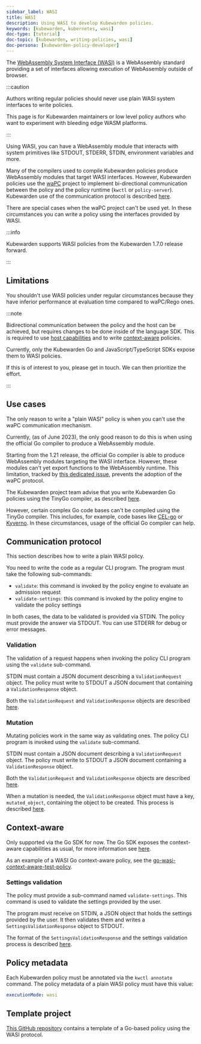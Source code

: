 ```yaml
---
sidebar_label: WASI
title: WASI
description: Using WASI to develop Kubewarden policies.
keywords: [kubewarden, kubernetes, wasi]
doc-type: [tutorial]
doc-topic: [kubewarden, writing-policies, wasi]
doc-persona: [kubewarden-policy-developer]
---
```


<head>
  <link rel="canonical" href="https://docs.kubewarden.io/tutorials/writing-policies/wasi/intro-wasi"/>
</head>

The [WebAssembly System Interface (WASI)](https://wasi.dev/) is a WebAssembly standard providing a set of interfaces allowing execution of WebAssembly outside of browser.

:::caution

Authors writing regular policies should never use plain WASI system interfaces to write policies.

This page is for Kubewarden maintainers or low level policy authors who want to experiment with bleeding edge WASM platforms.

:::

Using WASI, you can have a WebAssembly module that interacts with system primitives like STDOUT, STDERR, STDIN, environment variables and more.

Many of the compilers used to compile Kubewarden policies produce WebAssembly modules that target WASI interfaces.
However, Kubewarden policies use the [waPC](https://github.com/wapc) project to implement bi-directional communication between the policy and the policy runtime (`kwctl` or `policy-server`).
Kubewarden use of the communication protocol is described [here](../../../reference/spec/01-intro-spec.md).

There are special cases when the waPC project can't be used yet.
In these circumstances you can write a policy using the interfaces provided by WASI.

:::info

Kubewarden supports WASI policies from the Kubewarden 1.7.0 release forward.

:::

## Limitations

You shouldn't use WASI policies under regular circumstances because they have inferior performance at
evaluation time compared to waPC/Rego ones.

:::note

Bidirectional communication between the policy and the host can be achieved, but requires
changes to be done inside of the language SDK.
This is required to use [host capabilities](../../../reference/spec/host-capabilities/01-intro-host-capabilities.md)
and to write [context-aware](../../../explanations/context-aware-policies.md) policies.

Currently, only the Kubewarden Go and JavaScript/TypeScript SDKs expose them to WASI policies.

If this is of interest to you, please get in touch.
We can then prioritize the effort.

:::

## Use cases

The only reason to write a "plain WASI" policy is when you can't use the waPC communication mechanism.

Currently, (as of June 2023), the only good reason to do this is when using the official Go compiler to produce a WebAssembly module.

Starting from the 1.21 release, the official Go compiler is able to produce WebAssembly modules targeting the WASI interface.
However, these modules can't yet export functions to the WebAssembly runtime.
This limitation, tracked by [this dedicated issue](https://github.com/golang/go/issues/42372), prevents the adoption of the waPC protocol.

The Kubewarden project team advise that you write Kubewarden Go policies using the TinyGo compiler, as described [here](../go/01-intro-go.md).

However, certain complex Go code bases can't be compiled using the TinyGo compiler.
This includes, for example, code bases like [CEL-go](https://github.com/google/cel-go) or [Kyverno](https://github.com/kyverno/kyverno/).
In these circumstances, usage of the official Go compiler can help.

## Communication protocol

This section describes how to write a plain WASI policy.

You need to write the code as a regular CLI program.
The program must take the following sub-commands:

- `validate`: this command is invoked by the policy engine to evaluate an admission request
- `validate-settings`: this command is invoked by the policy engine to validate the policy settings

In both cases, the data to be validated is provided via STDIN.
The policy must provide the answer via STDOUT.
You can use STDERR for debug or error messages.

### Validation

The validation of a request happens when invoking the policy CLI program using the `validate` sub-command.

STDIN must contain a JSON document describing a `ValidationRequest` object.
The policy must write to STDOUT a JSON document that containing a `ValidationResponse` object.

Both the `ValidationRequest` and `ValidationResponse` objects are described [here](../../../reference/spec/03-validating-policies.md).

### Mutation

Mutating policies work in the same way as validating ones.
The policy CLI program is invoked using the `validate` sub-command.

STDIN must contain a JSON document describing a `ValidationRequest` object.
The policy must write to STDOUT a JSON document containing a `ValidationResponse` object.

Both the `ValidationRequest` and `ValidationResponse` objects are described [here](../../../reference/spec/03-validating-policies.md).

When a mutation is needed, the `ValidationResponse` object must have a key, `mutated_object`, containing the object to be created.
This process is described [here](../../../reference/spec/04-mutating-policies.md).

## Context-aware

Only supported via the Go SDK for now. The Go SDK exposes the context-aware
capabilities as usual, for more information see [here](../../../explanations/context-aware-policies).

As an example of a WASI Go context-aware policy, see the
[go-wasi-context-aware-test-policy](https://github.com/kubewarden/go-wasi-context-aware-test-policy).

### Settings validation

The policy must provide a sub-command named `validate-settings`.
This command is used to validate the settings provided by the user.

The program must receive on STDIN, a JSON object that holds the settings provided by the user.
It then validates them and writes a `SettingsValidationResponse` object to STDOUT.

The format of the `SettingsValidationResponse` and the settings validation process is described [here](../../../reference/spec/02-settings.md).

## Policy metadata

Each Kubewarden policy must be annotated via the `kwctl annotate` command.
The policy metadata of a plain WASI policy must have this value:

```yaml
executionMode: wasi
```

## Template project

[This GitHub repository](https://github.com/kubewarden/go-wasi-policy-template) contains a template of a Go-based policy using the WASI protocol.
